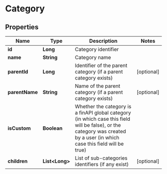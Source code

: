 
# Category

## Properties
Name | Type | Description | Notes
------------ | ------------- | ------------- | -------------
**id** | **Long** | Category identifier | 
**name** | **String** | Category name | 
**parentId** | **Long** | Identifier of the parent category (if a parent category exists) |  [optional]
**parentName** | **String** | Name of the parent category (if a parent category exists) |  [optional]
**isCustom** | **Boolean** | Whether the category is a finAPI global category (in which case this field will be false), or the category was created by a user (in which case this field will be true) | 
**children** | **List&lt;Long&gt;** | List of sub-categories identifiers (if any exist) |  [optional]



